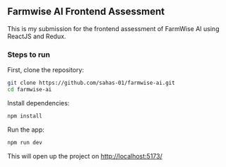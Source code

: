 ## Farmwise AI Frontend Assessment

This is my submission for the frontend assessment of FarmWise AI using ReactJS and Redux.

### Steps to run

First, clone the repository:
```bash
git clone https://github.com/sahas-01/farmwise-ai.git
cd farmwise-ai
```

Install dependencies:
```bash
npm install
```

Run the app:
```bash
npm run dev
```

This will open up the project on <a href="">http://localhost:5173/</a>
